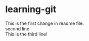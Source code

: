 # learning-git
This is the first change in readme file. <br>
second line<br>
This is the third line!<br>